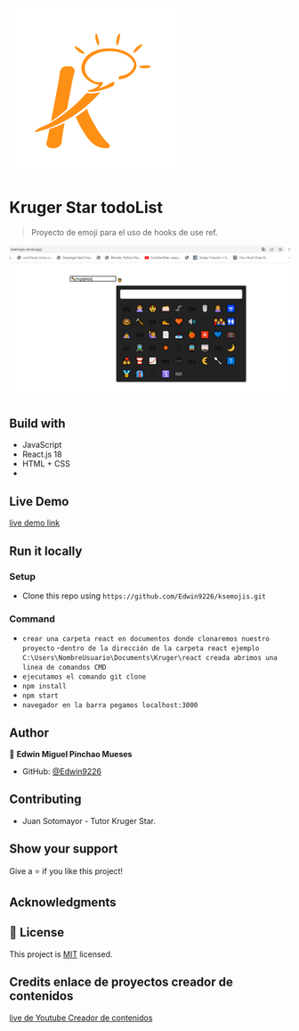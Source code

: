 <img src='./src/assets/kruger.png' with='50px' >

# Kruger Star todoList

>Proyecto de emoji para el uso de hooks de use ref.

<img src='./src/assets/playground.PNG' with='200px'>



## Build with

- JavaScript
- React.js 18
- HTML + CSS
- 

## Live Demo

[live demo link](https://ksemojis.vercel.app/)


## Run it locally

### Setup

- Clone this repo using `https://github.com/Edwin9226/ksemojis.git` 

### Command
- `crear una carpeta react en documentos donde clonaremos nuestro proyecto`
-` dentro de la dirección de la carpeta react ejemplo C:\Users\NombreUsuario\Documents\Kruger\react creada abrimos una linea de comandos CMD `
- `ejecutamos el comando git clone `
- `npm install` 
- `npm start`
- `navegador en la barra pegamos localhost:3000`

## Author

👤 **Edwin Miguel Pinchao Mueses**

- GitHub: [@Edwin9226](https://github.com/Edwin9226)

##  Contributing
- Juan Sotomayor - Tutor Kruger Star.

## Show your support

Give a ⭐ if you like this project!

## Acknowledgments
## 📝 License

This project is [MIT](./MIT.md) licensed.

## Credits enlace de proyectos creador de contenidos

[live de Youtube Creador de contenidos](https://www.youtube.com/watch?v=oT-feDPuJmk)

